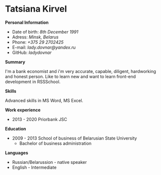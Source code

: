 # **Tatsiana Kirvel**

**Personal Information**

* Date of birth: _8th December 1991_
* Adress: _Minsk, Belarus_
* Phone: _+375 29 2702425_
* E-mail: _lady.dovnar@yandex.ru_
* GitHub: _ladydovnar_

**Summary**

I'm a bank economist and i'm very accurate, capable, diligent, hardworking and honest person. Like to learn new and want to learn front-end development in RSSSchool.

**Skills**

Advanced skills in MS Word, MS Excel.

**Work experience**

* 2013 - 2020 Priorbank JSC

**Education**

* 2009 - 2013 School of business of Belarusian State University
    + Bachelor of business administration

**Languages**

* Russian/Belarussion - native speaker
* English - Intermediate